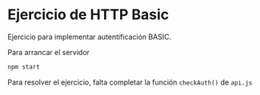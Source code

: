 # Ejercicio de HTTP Basic

Ejercicio para implementar autentificación BASIC.

Para arrancar el servidor

```bash
npm start
```

Para resolver el ejercicio, falta completar la función `checkAuth()` de `api.js`
